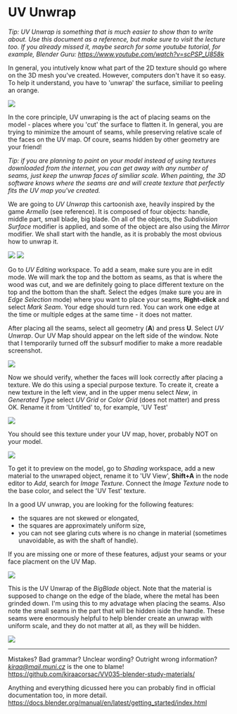# UV Unwrap

*Tip: UV Unwrap is something that is much easier to show than to write about. Use this document as a reference, but make sure to visit the lecture too. If you already missed it, maybe search for some youtube tutorial, for example, Blender Guru: https://www.youtube.com/watch?v=scPSP_U858k*

In general, you intutively know what part of the 2D texture should go where on the 3D mesh you've created. However, computers don't have it so easy. To help it understand, you have to 'unwrap' the surface, similiar to peeling an orange.

![](images/unwrap.png)

In the core principle, UV unwraping is the act of placing seams on the model - places where you 'cut' the surface to flatten it. In general, you are trying to minimize the amount of seams, while preserving relative scale of the faces on the UV map. Of coure, seams hidden by other geometry are your friend!

*Tip: if you are planning to paint on your model instead of using textures downloaded from the internet, you can get away with any number of seams, just keep the unwrap faces of similiar scale. When painting, the 3D software knows where the seams are and will create texture that perfectly fits the UV map you've created.*

We are going to *UV Unwrap* this cartoonish axe, heavily inspired by the game *Armello* (see reference). It is composed of four objects: handle, middle part, small blade, big blade. On all of the objects, the *Subdivision Surface* modifier is applied, and some of the object are also using the *Mirror* modifier. We shall start with the handle, as it is probably the most obvious how to unwrap it.

![](images/axe.jpg)
![](images/skyrka.jpg)



Go to *UV Editing* workspace. To add a seam, make sure you are in edit mode. We will mark the top and the bottom as seams, as that is where the wood was cut, and we are definitely going to place different texture on the top and the bottom than the shaft. Select the edges (make sure you are in *Edge Selection* mode) where you want to place your seams, **Right-click** and select *Mark Seam*. Your edge should turn red. You can work one edge at the time or multiple edges at the same time - it does not matter.

After placing all the seams, select all geometry (**A**) and press **U**. Select *UV Unwrap*.  Our UV Map should appear on the left side of the window. Note that I temporarily turned off the subsurf modifier to make a more readable screenshot.

![](images/handle_unwraped.jpg)

Now we should verify, whether the faces will look correctly after placing a texture. We do this using a special purpose texture. To create it, create a new texture in the left view, and in the upper menu select *New*, in *Generated Type* select *UV Grid* or *Color Grid* (does not matter) and press OK. Rename it from 'Untitled' to, for example, 'UV Test'

![](images/new_texture.jpg)

You should see this texture under your UV map, hover, probably NOT on your model. 

![](images/test_textured.jpg)

To get it to preview on the model, go to *Shading* workspace, add a new material to the unwraped object, rename it to 'UV View', **Shift+A** in the node editor to *Add*, search for *Image Texture*. Connect the *Image Texture* node to the base color, and select the 'UV Test' texture.

In a good UV unwrap, you are looking for the following features:
- the squares are not skewed or elongated,
- the squares are approximately uniform size,
- you can not see glaring cuts where is no change in material (sometimes unavoidable, as with the shaft of handle).

If you are missing one or more of these features, adjust your seams or your face placment on the UV Map. 


![](images/maretial.jpg)


This is the UV Unwrap of the *BigBlade* object. Note that the material is supposed to change on the edge of the blade, where the metal has been grinded down. I'm using this to my advatage when placing the seams. Also note the small seams in the part that will be hidden iside the handle. These seams were enormously helpful to help blender create an unwrap with uniform scale, and they do not matter at all, as they will be hidden.

![](images/BigBlade_unwraped.jpg)



____
Mistakes? Bad grammar? Unclear wording? Outright wrong information?\
*kiraa@mail.muni.cz* is the one to blame!\
https://github.com/kiraacorsac/VV035-blender-study-materials/


Anything and everything dicussed here you can probably find in official documentation too, in more detail.
https://docs.blender.org/manual/en/latest/getting_started/index.html